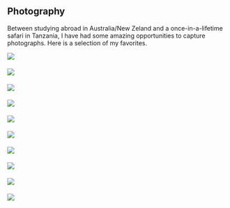 ## Photography
Between studying abroad in Australia/New Zeland and a once-in-a-lifetime safari in Tanzania, I have had some amazing opportunities to capture photographs. Here is a selection of my favorites.

<div class="row">
  <div class="col-sm-6"><img src="/images/photos/photography/edgecomb-fence.jpg"></div>
  <div class="col-sm-6"><img src="/images/photos/photography/my-washington-stream.jpg"></div>
  <div class="col-sm-12"><img src="/images/photos/photography/boat-pan.jpg"></div>
  <div class="col-sm-6"><img src="/images/photos/photography/winter-shaddows.jpg"></div>
  <div class="col-sm-6"><img src="/images/photos/photography/fall-tree.jpg"></div>
  <div class="col-sm-12"><img src="/images/photos/photography/boat.jpg"></div>
  <div class="col-sm-6"><img src="/images/photos/photography/sunset.jpg"></div>
  <div class="col-sm-6"><img src="/images/photos/photography/africa-bird.jpg"></div>
  <div class="col-sm-6"><img src="/images/photos/photography/africa-buffalo.jpg"></div>
  <div class="col-sm-6"><img src="/images/photos/photography/africa-zebra.jpg"></div>
</div>  


<style>
  .col-sm-6, .col-sm-12 {
    margin-bottom: 20px;
  }
  

</style>
<!-- {{% div class="row" %}}
{{% photo src="/images/photos/photography/edgecomb-fence.jpg" %}}
{{% photo src="/images/photos/photography/my-washington-stream.jpg" %}}
{{% photo src="/images/photos/photography/winter-shaddows.jpg" %}}
{{% photo src="/images/photos/photography/fall-tree.jpg" %}}
{{% photo src="/images/photos/photography/africa-bird.jpg" %}}
{{% /div %}} -->

<!-- Modal-->
<!-- <div id="myModal" role="dialog" class="modal fade">
  <center class="vcenter"><img src="/images/photos/photography/af-bird1.jpg" data-dismiss="modal" id="full-img"></center>
</div>

<script>
  $(".picture").click(function() {
    $('#full-img').attr("src", $(this).attr("src"));
    $('#myModal').modal('show')
  });
</script> -->